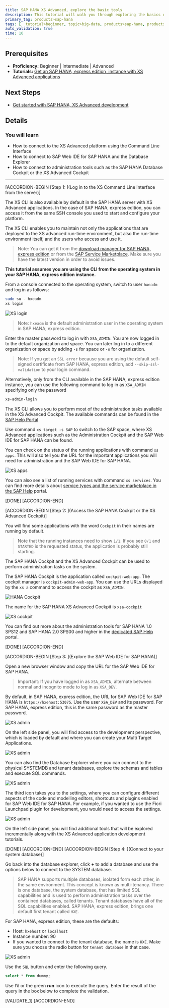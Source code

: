 ```yaml
---
title: SAP HANA XS Advanced, explore the basic tools
description: This tutorial will walk you through exploring the basics of XS Advanced tools, such as athe administration cockpit or SAP Web IDE for SAP HANA
primary_tag: products>sap-hana
tags: [  tutorial>beginner, topic>big-data, products>sap-hana, products>sap-hana\,-express-edition ]
auto_validation: true
time: 10
---
```


## Prerequisites  
 - **Proficiency:** Beginner | Intermediate | Advanced
 - **Tutorials:** [Get an SAP HANA, express edition, instance with XS Advanced applications](https://developers.sap.com/topics/hana.html)


## Next Steps
 - [Get started with SAP HANA, XS Advanced development](https://developers.sap.com/group.hana-xsa-get-started.html)


## Details
### You will learn  
- How to connect to the XS Advanced platform using the Command Line Interface
- How to connect to SAP Web IDE for SAP HANA and the Database Explorer
- How to connect to administration tools such as the SAP HANA Database Cockpit or the XS Advanced Cockpit

---

[ACCORDION-BEGIN [Step 1: ](Log in to the XS Command Line Interface from the server)]

The XS CLI is also available by default in the SAP HANA server with XS Advanced applications. In the case of SAP HANA, express edition, you can access it from the same SSH console you used to start and configure your platform.

The XS CLI enables you to maintain not only the applications that are deployed to the XS advanced run-time environment, but also the run-time environment itself, and the users who access and use it.
> Note: You can get it from the [download manager for SAP HANA, express edition](https://sap.com/cmp/ft/crm-xu16-dat-hddedft/index.html) or from the [SAP Service Marketplace](https://launchpad.support.sap.com/#/softwarecenter). Make sure you have the latest version in order to avoid issues.

**This tutorial assumes you are using the CLI from the operating system in your SAP HANA, express edition instance.**

From a console connected to the operating system, switch to user `hxeadm` and log in as follows:

```bash
sudo su - hxeadm
xs login
```

![XS login](xslogin.png)

>Note: `hxeadm` is the default administration user in the operating system in SAP HANA, express edition.


Enter the master password to log in with `XSA_ADMIN`. You are now logged in to the default organization and space. You can later log in to a different organization or space by adding `-s` for space or `-o` for organization.

>Note: If you get an `SSL error` because you are using the default self-signed certificate from SAP HANA, express edition, add `--skip-ssl-validation` to your login command.

Alternatively, only from the CLI available in the SAP HANA, express edition instance, you can use the following command to log in as `XSA_ADMIN` specifying only the password

```bash
xs-admin-login
```

The XS CLI allows you to perform most of the administration tasks available in the XS Advanced Cockpit. The available commands can be found in the [SAP Help Portal](https://help.sap.com/viewer/4505d0bdaf4948449b7f7379d24d0f0d/2.0.00/en-US/addd59069e6f444ca6ccc064d131feec.html)

Use command `xs target -s SAP` to switch to the SAP space, where XS Advanced applications such as the Administration Cockpit and the SAP Web IDE for SAP HANA can be found.

You can check on the status of the running applications with command `xs apps`. This will also tell you the URL for the important applications you will need for administration and the SAP Web IDE for SAP HANA.

![XS apps](xsapps.png)

You can also see a list of running services with command `xs services`. You can find more details about [service types and the service marketplace in the SAP Help](https://help.sap.com/viewer/4505d0bdaf4948449b7f7379d24d0f0d/2.0.02/en-US/33e3c5926feb4098a32edcaa7290c3d1.html) portal.

[DONE]
[ACCORDION-END]

[ACCORDION-BEGIN [Step 2: ](Access the SAP HANA Cockpit or the XS Advanced Cockpit)]

You will find some applications with the word `Cockpit` in their names are running by default.
> Note that the running instances need to show `1/1`. If you see `0/1` and `STARTED` is the requested status, the application is probably still starting.

The SAP HANA Cockpit and the XS Advanced Cockpit can be used to perform administration tasks on the system.

The SAP HANA Cockpit is the application called `cockpit-web-app`. The cockpit manager is `cockpit-admin-web-app`. You can use the URLs displayed by the `xs a` command to access the cockpit as `XSA_ADMIN`.

![HANA Cockpit](hanaco.png)

The name for the SAP HANA XS Advanced Cockpit is `xsa-cockpit`

![XS cockpit](xsa.png)

You can find out more about the administration tools for SAP HANA 1.0 SPS12 and SAP HANA 2.0 SPS00 and higher in the [dedicated SAP Help](https://help.sap.com/viewer/6b94445c94ae495c83a19646e7c3fd56/2.0.03/en-US/577f8d3ffebd4265b73e2c673d934412.html) portal.

[DONE]
[ACCORDION-END]


[ACCORDION-BEGIN [Step 3: ](Explore the SAP Web IDE for SAP HANA)]

Open a new browser window and copy the URL for the SAP Web IDE for SAP HANA.

> Important: If you have logged in as `XSA_ADMIN`, alternate between normal and incognito mode to log in as `XSA_DEV`.

 By default, in SAP HANA, express edition, the URL for SAP Web IDE for SAP HANA is `https://hxehost:53075`. Use the user `XSA_DEV` and its password. For SAP HANA, express edition, this is the same password as the master password.

![XS admin](webide2.png)

On the left side panel, you will find access to the development perspective, which is loaded by default and where you can create your Multi Target Applications.

![XS admin](webide2.png)

You can also find the Database Explorer where you can connect to the physical SYSTEMDB and tenant databases, explore the schemas and tables and execute SQL commands.

![XS admin](db.png)

The third icon takes you to the settings, where you can configure different aspects of the code and modelling editors, shortcuts and plugins enabled for SAP Web IDE for SAP HANA. For example, if you wanted to use the Fiori Launchpad plugin for development, you would need to access the settings.

![XS admin](settings.png)

On the left side panel, you will find additional tools that will be explored incrementally along with the XS Advanced application development tutorials.

[DONE]
[ACCORDION-END]
[ACCORDION-BEGIN [Step 4: ](Connect to your system database)]

Go back into the database explorer, click **+** to add a database and use the options below to connect to the SYSTEM database.

> SAP HANA supports multiple databases, isolated form each other, in the same environment. This concept is known as multi-tenancy. There is one database, the system database, that has limited SQL capabilities and is used to perform administration tasks over the contained databases, called tenants. Tenant databases have all of the SQL capabilities enabled. SAP HANA, express edition, brings one default first tenant called `HXE`.

For SAP HANA, express edition, these are the defaults:

  -   Host: `hxehost` or `localhost`
  -   Instance number: 90
  -   If you wanted to connect to the tenant database, the name is `HXE`. Make sure you choose the radio button for `tenant database` in that case.

![XS admin](db.jpg)

Use the `SQL` button and enter the following query.

```sql
select * from dummy;
```

Use `F8` or the green **run** icon to execute the query. Enter the result of the query in the box below to complete the validation.

[VALIDATE_1]
[ACCORDION-END]
